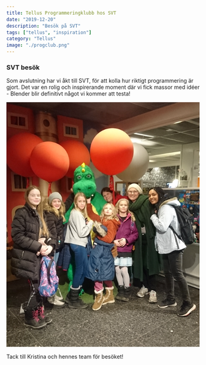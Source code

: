 ```yaml
---
title: Tellus Programmeringklubb hos SVT
date: "2019-12-20"
description: "Besök på SVT"
tags: ["tellus", "inspiration"]
category: "Tellus"
image: "./progclub.png"
---
```


### SVT besök

Som avslutning har vi åkt till SVT, för att kolla hur riktigt programmering är gjort. Det var en rolig och inspirerande moment där vi fick massor med idéer - Blender blir definitivt något vi kommer att testa!

![Bild på programmeringsklubb meddlemmar](progclub.png "Alla medlemmar")

Tack till Kristina och hennes team för besöket!
